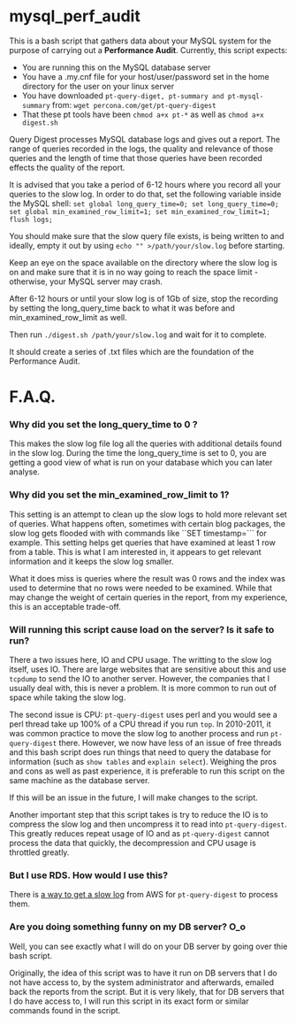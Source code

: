 # mysql_perf_audit

This is a bash script that gathers data about your MySQL system for the purpose of carrying out a **Performance Audit**.
Currently, this script expects:
* You are running this on the MySQL database server
* You have a .my.cnf file for your host/user/password set in the home directory for the user on your linux server
* You have downloaded ```pt-query-diget, pt-summary and pt-mysql-summary``` from: ```wget percona.com/get/pt-query-digest```
* That these pt tools have been ```chmod a+x pt-*``` as well as ```chmod a+x digest.sh```

Query Digest processes MySQL database logs and gives out a report.
The range of queries recorded in the logs, the quality and relevance of those queries and the length of time that those queries have been recorded effects the quality of the report.

It is advised that you take a period of 6-12 hours where you record all your queries to the slow log.
In order to do that, set the following variable inside the MySQL shell:
```set global long_query_time=0; set long_query_time=0; set global min_examined_row_limit=1; set min_examined_row_limit=1; flush logs;```

You should make sure that the slow query file exists, is being written to 
and ideally, empty it out by using ```echo "" >/path/your/slow.log``` before starting.

Keep an eye on the space available on the directory where the slow log is on and make sure that it is in no way going to reach the space limit - otherwise, your MySQL server may crash.

After 6-12 hours or until your slow log is of 1Gb of size, stop the recording by setting the long_query_time back to what it was before and min_examined_row_limit as well.

Then run ```./digest.sh /path/your/slow.log``` and wait for it to complete.

It should create a series of .txt files which are the foundation of the Performance Audit.


# F.A.Q.
### Why did you set the long_query_time to 0 ?
This makes the slow log file log all the queries with additional details found in the slow log. 
During the time the long_query_time is set to 0, you are getting a good view of what is run on your database which you can later analyse.

### Why did you set the min_examined_row_limit to 1?
This setting is an attempt to clean up the slow logs to hold more relevant set of queries.
What happens often, sometimes with certain blog packages, the slow log gets flooded with with commands like ``SET timestamp=``` for example. This setting helps get queries that have examined at least 1 row from a table. This is what I am interested in, it appears to get relevant information and it keeps the slow log smaller. 

What it does miss is queries where the result was 0 rows and the index was used to determine that no rows were needed to be examined.
While that may change the weight of certain queries in the report, from my experience, this is an acceptable trade-off.


### Will running this script cause load on the server? Is it safe to run?

There a two issues here, IO and CPU usage. The writting to the slow log itself, uses IO. There are large websites that are sensitive about this and use ```tcpdump``` to send the IO to another server. However, the companies that I usually deal with, this is never a problem. It is more common to run out of space while taking the slow log.

The second issue is CPU: ```pt-query-digest``` uses perl and you would see a perl thread take up 100% of a CPU thread if you run ```top```. In 2010-2011, it was common practice to move the slow log to another process and run ```pt-query-digest``` there. However, we now have less of an issue of free threads and this bash script does run things that need to query the database for information (such as ```show tables``` and ```explain select```). Weighing the pros and cons as well as past experience, it is preferable to run this script on the same machine as the database server. 

If this will be an issue in the future, I will make changes to the script.

Another important step that this script takes is try to reduce the IO is to compress the slow log and then uncompress it to read into ```pt-query-digest```. This greatly reduces repeat usage of IO and as ```pt-query-digest``` cannot process the data that quickly, the decompression and CPU usage is throttled greatly.

### But I use RDS. How would I use this?

There is [a way to get a slow log](http://www.iheavy.com/2014/06/02/howto-automate-mysql-slow-query-analysis-with-amazon-rds/) from AWS for ```pt-query-digest``` to process them.

### Are you doing something funny on my DB server? O_o

Well, you can see exactly what I will do on your DB server by going over thie bash script. 

Originally, the idea of this script was to have it run on DB servers that I do not have access to, by the system administrator and afterwards, emailed back the reports from the script. 
But it is very likely, that for DB servers that I do have access to, I will run this script in its exact form or similar commands found in the script.
